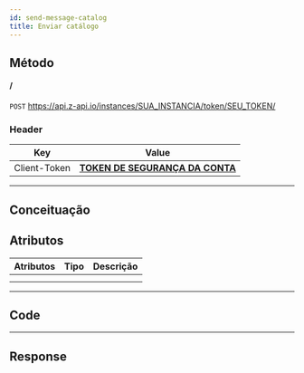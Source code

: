```yaml
---
id: send-message-catalog
title: Enviar catálogo
---
```


## Método

#### /

`POST` https://api.z-api.io/instances/SUA_INSTANCIA/token/SEU_TOKEN/

### Header

|      Key       |            Value            |
| :------------: |     :-----------------:     |
|  Client-Token  | **[TOKEN DE SEGURANÇA DA CONTA](../security/client-token)** |
---

## Conceituação

## Atributos

| Atributos | Tipo | Descrição |
| :-------- | :--: | :-------- |
|           |      |           |
|           |      |           |

---

## Code

---

## Response
